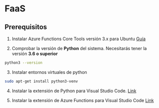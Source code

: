# FaaS
## Prerequisitos

1. Instalar Azure Functions Core Tools versión 3.x para Ubuntu [Guía](https://docs.microsoft.com/es-es/azure/azure-functions/functions-run-local?tabs=linux%2Ccsharp%2Cbash#install-the-azure-functions-core-tools)


2. Comprobar la versión de **Python** del sistema. Necesitarás tener la versión **3.6 o superior**

```bash
python3 --version
```

3. Instalar entornos virtuales de python 

```bash
sudo apt-get install python3-venv
```

4. Instalar la extensión de Python para Visual Studio Code. [Link](https://marketplace.visualstudio.com/items?itemName=ms-python.python)

5. Instalar la extensión de Azure Functions para Visual Studio Code [Link](https://marketplace.visualstudio.com/items?itemName=ms-azuretools.vscode-azurefunctions)

